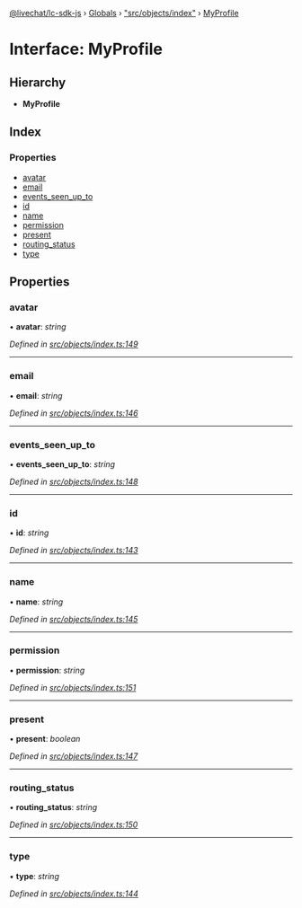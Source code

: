 [@livechat/lc-sdk-js](../README.md) › [Globals](../globals.md) › ["src/objects/index"](../modules/_src_objects_index_.md) › [MyProfile](_src_objects_index_.myprofile.md)

# Interface: MyProfile

## Hierarchy

* **MyProfile**

## Index

### Properties

* [avatar](_src_objects_index_.myprofile.md#avatar)
* [email](_src_objects_index_.myprofile.md#email)
* [events_seen_up_to](_src_objects_index_.myprofile.md#events_seen_up_to)
* [id](_src_objects_index_.myprofile.md#id)
* [name](_src_objects_index_.myprofile.md#name)
* [permission](_src_objects_index_.myprofile.md#permission)
* [present](_src_objects_index_.myprofile.md#present)
* [routing_status](_src_objects_index_.myprofile.md#routing_status)
* [type](_src_objects_index_.myprofile.md#type)

## Properties

###  avatar

• **avatar**: *string*

*Defined in [src/objects/index.ts:149](https://github.com/livechat/lc-sdk-js/blob/aff69b2/src/objects/index.ts#L149)*

___

###  email

• **email**: *string*

*Defined in [src/objects/index.ts:146](https://github.com/livechat/lc-sdk-js/blob/aff69b2/src/objects/index.ts#L146)*

___

###  events_seen_up_to

• **events_seen_up_to**: *string*

*Defined in [src/objects/index.ts:148](https://github.com/livechat/lc-sdk-js/blob/aff69b2/src/objects/index.ts#L148)*

___

###  id

• **id**: *string*

*Defined in [src/objects/index.ts:143](https://github.com/livechat/lc-sdk-js/blob/aff69b2/src/objects/index.ts#L143)*

___

###  name

• **name**: *string*

*Defined in [src/objects/index.ts:145](https://github.com/livechat/lc-sdk-js/blob/aff69b2/src/objects/index.ts#L145)*

___

###  permission

• **permission**: *string*

*Defined in [src/objects/index.ts:151](https://github.com/livechat/lc-sdk-js/blob/aff69b2/src/objects/index.ts#L151)*

___

###  present

• **present**: *boolean*

*Defined in [src/objects/index.ts:147](https://github.com/livechat/lc-sdk-js/blob/aff69b2/src/objects/index.ts#L147)*

___

###  routing_status

• **routing_status**: *string*

*Defined in [src/objects/index.ts:150](https://github.com/livechat/lc-sdk-js/blob/aff69b2/src/objects/index.ts#L150)*

___

###  type

• **type**: *string*

*Defined in [src/objects/index.ts:144](https://github.com/livechat/lc-sdk-js/blob/aff69b2/src/objects/index.ts#L144)*
